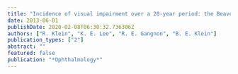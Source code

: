```yaml
---
title: "Incidence of visual impairment over a 20-year period: the Beaver Dam Eye Study"
date: 2013-06-01
publishDate: 2020-02-08T06:30:32.736306Z
authors: ["R. Klein", "K. E. Lee", "R. E. Gangnon", "B. E. Klein"]
publication_types: ["2"]
abstract: ""
featured: false
publication: "*Ophthalmology*"
---
```


